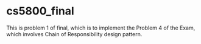 # cs5800_final

This is problem 1 of final, which is to implement the Problem 4 of the Exam, which involves Chain of Responsibility design pattern.
